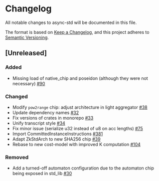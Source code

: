 # Changelog

All notable changes to async-std will be documented in this file.

The format is based on [Keep a Changelog](https://keepachangelog.com/en/1.0.0/),
and this project adheres to [Semantic Versioning](https://book.async.rs/overview/stability-guarantees.html).

## [Unreleased]

### Added
* Missing load of native_chip and poseidon (although they were not necessary) [#90](https://github.com/midnightntwrk/midnight-zk/pull/90)

### Changed
* Modify `pow2range` chip: adjust architecture in light aggregator [#38](https://github.com/midnightntwrk/midnight-zk/pull/38)
* Update dependency names [#32](https://github.com/midnightntwrk/midnight-zk/pull/32)
* Fix versions of crates in monorepo [#33](https://github.com/midnightntwrk/midnight-zk/pull/33)
* Unify transcript style [#34](https://github.com/midnightntwrk/midnight-zk/pull/34)
* Fix minor issue (serialize u32 instead of u8 on acc lengths) [#75](https://github.com/midnightntwrk/midnight-zk/pull/75)
* Import CommittedInstanceInstructions [#381](https://github.com/midnightntwrk/midnight-zk/pull/381)
* Adapt ZkStdArch to new SHA256 chip [#39](https://github.com/midnightntwrk/midnight-zk/pull/39)
* Rebase to new cost-model with improved K computation [#104](https://github.com/midnightntwrk/midnight-zk/pull/104)

### Removed
* Add a turned-off automaton configuration due to the automaton chip being exposed in std_lib [#30](https://github.com/midnightntwrk/midnight-zk/pull/30)
